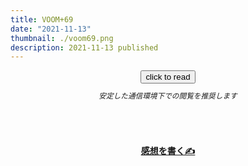 ```yaml
---
title: VOOM+69
date: "2021-11-13"
thumbnail: ./voom69.png
description: 2021-11-13 published
---
```


<div style="text-align: center;">
<a href="https://kucc-rokko-festival.herokuapp.com/bibi/?book=voom20211104.epub"><button>click to read</button></a>
</div>

<div style="text-align: center;margin-top: 10px;margin-bottom: 30px;">
<sub><em>安定した通信環境下での閲覧を推奨します</em></sub>
</div>


<div style="text-align: center;margin-top: 70px;margin-bottom: 10px;">
<strong>

[感想を書く✍](https://mystifying-turing-59e820.netlify.app/form/)

</strong>
</div>